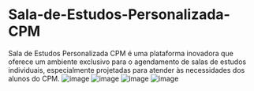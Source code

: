 # Sala-de-Estudos-Personalizada-CPM
Sala de Estudos Personalizada CPM é uma plataforma inovadora que oferece um ambiente exclusivo para o agendamento de salas de estudos individuais, especialmente projetadas para atender às necessidades dos alunos do CPM.
![image](https://github.com/yuridevnba/Sala-de-Estudos-Personalizada-CPM/assets/100159089/dcaeeec7-a10e-4838-a669-592500a7db15)
![image](https://github.com/yuridevnba/Sala-de-Estudos-Personalizada-CPM/assets/100159089/7aebdd06-f2aa-4dc2-980c-21573cd0bbb9)
![image](https://github.com/yuridevnba/Sala-de-Estudos-Personalizada-CPM/assets/100159089/517ff353-b066-4c69-970f-1d722163f21b)
![image](https://github.com/yuridevnba/Sala-de-Estudos-Personalizada-CPM/assets/100159089/8d82070c-bdc4-4a99-90b7-5cbcbb3d69b6)
